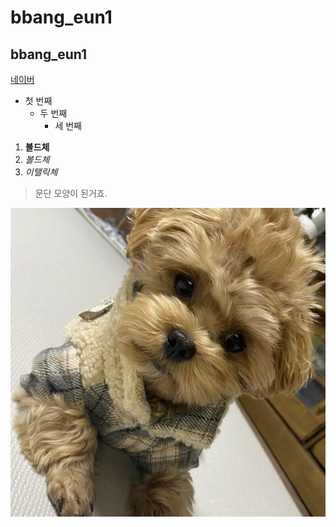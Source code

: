 # bbang_eun1
## bbang_eun1

[네이버](https://naver.com)

- 첫 번째
  - 두 번째
    - 세 번째

1. **볼드체**
2. _볼드체_
3. *이탤릭체*

>문단 모양이 된거죠.

<img width="" height="" src="./picture/말티푸.jpg"></img>
